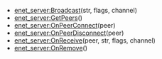 - [enet_server:Broadcast](nil)(str, flags, channel)
- [enet_server:GetPeers](nil)()
- [enet_server:OnPeerConnect](nil)(peer)
- [enet_server:OnPeerDisconnect](nil)(peer)
- [enet_server:OnReceive](nil)(peer, str, flags, channel)
- [enet_server:OnRemove](nil)()